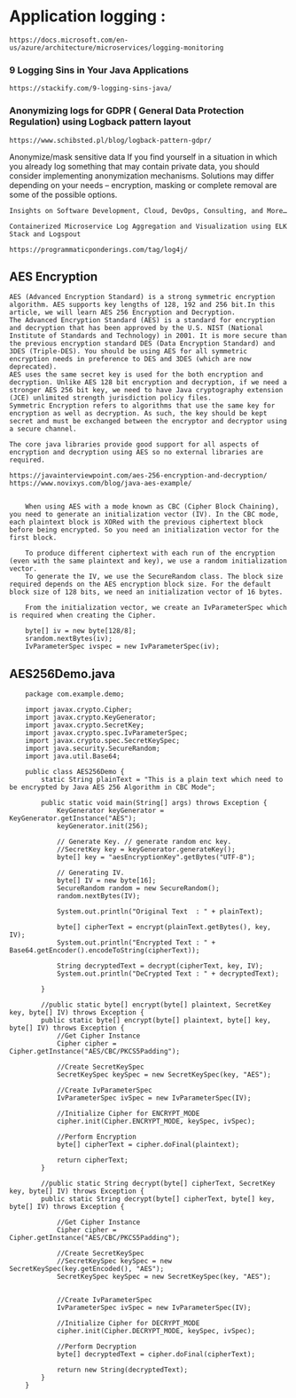 # Application logging :

    https://docs.microsoft.com/en-us/azure/architecture/microservices/logging-monitoring

### 9 Logging Sins in Your Java Applications
    https://stackify.com/9-logging-sins-java/
 
 
 
### Anonymizing logs for GDPR ( General Data Protection Regulation) using Logback pattern layout
    https://www.schibsted.pl/blog/logback-pattern-gdpr/

  Anonymize/mask sensitive data
  If you find yourself in a situation in which you already log something that may contain private data, you should consider implementing anonymization mechanisms. Solutions may differ depending on your needs – encryption, masking or complete removal are some of the possible options.


    Insights on Software Development, Cloud, DevOps, Consulting, and More…

    Containerized Microservice Log Aggregation and Visualization using ELK Stack and Logspout

    https://programmaticponderings.com/tag/log4j/
 
 
## AES Encryption 

    AES (Advanced Encryption Standard) is a strong symmetric encryption algorithm. AES supports key lengths of 128, 192 and 256 bit.In this article, we will learn AES 256 Encryption and Decryption.
    The Advanced Encryption Standard (AES) is a standard for encryption and decryption that has been approved by the U.S. NIST (National Institute of Standards and Technology) in 2001. It is more secure than the previous encryption standard DES (Data Encryption Standard) and 3DES (Triple-DES). You should be using AES for all symmetric encryption needs in preference to DES and 3DES (which are now deprecated).
    AES uses the same secret key is used for the both encryption and decryption. Unlike AES 128 bit encryption and decryption, if we need a stronger AES 256 bit key, we need to have Java cryptography extension (JCE) unlimited strength jurisdiction policy files.
    Symmetric Encryption refers to algorithms that use the same key for encryption as well as decryption. As such, the key should be kept secret and must be exchanged between the encryptor and decryptor using a secure channel. 

    The core java libraries provide good support for all aspects of encryption and decryption using AES so no external libraries are required.

    https://javainterviewpoint.com/aes-256-encryption-and-decryption/
    https://www.novixys.com/blog/java-aes-example/
    

        When using AES with a mode known as CBC (Cipher Block Chaining), you need to generate an initialization vector (IV). In the CBC mode, each plaintext block is XORed with the previous ciphertext block before being encrypted. So you need an initialization vector for the first block.
        
        To produce different ciphertext with each run of the encryption (even with the same plaintext and key), we use a random initialization vector.
        To generate the IV, we use the SecureRandom class. The block size required depends on the AES encryption block size. For the default block size of 128 bits, we need an initialization vector of 16 bytes.
        
        From the initialization vector, we create an IvParameterSpec which is required when creating the Cipher.
        
        byte[] iv = new byte[128/8];
        srandom.nextBytes(iv);
        IvParameterSpec ivspec = new IvParameterSpec(iv);



## AES256Demo.java
    
        package com.example.demo;

        import javax.crypto.Cipher;
        import javax.crypto.KeyGenerator;
        import javax.crypto.SecretKey;
        import javax.crypto.spec.IvParameterSpec;
        import javax.crypto.spec.SecretKeySpec;
        import java.security.SecureRandom;
        import java.util.Base64;

        public class AES256Demo {
            static String plainText = "This is a plain text which need to be encrypted by Java AES 256 Algorithm in CBC Mode";

            public static void main(String[] args) throws Exception {
                KeyGenerator keyGenerator = KeyGenerator.getInstance("AES");
                keyGenerator.init(256);

                // Generate Key. // generate random enc key.
                //SecretKey key = keyGenerator.generateKey();
                byte[] key = "aesEncryptionKey".getBytes("UTF-8");

                // Generating IV.
                byte[] IV = new byte[16];
                SecureRandom random = new SecureRandom();
                random.nextBytes(IV);

                System.out.println("Original Text  : " + plainText);

                byte[] cipherText = encrypt(plainText.getBytes(), key, IV);
                System.out.println("Encrypted Text : " + Base64.getEncoder().encodeToString(cipherText));

                String decryptedText = decrypt(cipherText, key, IV);
                System.out.println("DeCrypted Text : " + decryptedText);

            }

            //public static byte[] encrypt(byte[] plaintext, SecretKey key, byte[] IV) throws Exception {
            public static byte[] encrypt(byte[] plaintext, byte[] key, byte[] IV) throws Exception {
                //Get Cipher Instance
                Cipher cipher = Cipher.getInstance("AES/CBC/PKCS5Padding");

                //Create SecretKeySpec
                SecretKeySpec keySpec = new SecretKeySpec(key, "AES");

                //Create IvParameterSpec
                IvParameterSpec ivSpec = new IvParameterSpec(IV);

                //Initialize Cipher for ENCRYPT_MODE
                cipher.init(Cipher.ENCRYPT_MODE, keySpec, ivSpec);

                //Perform Encryption
                byte[] cipherText = cipher.doFinal(plaintext);

                return cipherText;
            }

            //public static String decrypt(byte[] cipherText, SecretKey key, byte[] IV) throws Exception {
            public static String decrypt(byte[] cipherText, byte[] key, byte[] IV) throws Exception {

                //Get Cipher Instance
                Cipher cipher = Cipher.getInstance("AES/CBC/PKCS5Padding");

                //Create SecretKeySpec
                //SecretKeySpec keySpec = new SecretKeySpec(key.getEncoded(), "AES");
                SecretKeySpec keySpec = new SecretKeySpec(key, "AES");


                //Create IvParameterSpec
                IvParameterSpec ivSpec = new IvParameterSpec(IV);

                //Initialize Cipher for DECRYPT_MODE
                cipher.init(Cipher.DECRYPT_MODE, keySpec, ivSpec);

                //Perform Decryption
                byte[] decryptedText = cipher.doFinal(cipherText);

                return new String(decryptedText);
            }
        }



